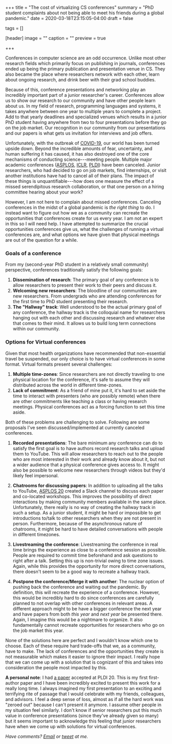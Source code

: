 +++
title = "The cost of virtualizing CS conferences"
summary = "PhD student complaints about not being able to meet his friends during a global pandemic."
date = 2020-03-18T23:15:05-04:00
draft = false

tags = []

[header]
image = ""
caption = ""
preview = true

+++

Conferences in computer science are an odd occurrence. Unlike most other
research fields which primarily focus on publishing in journals, conferences
ended up being the primary publication and presentation venue in CS. They also
became the place where researchers network with each other,
learn about ongoing research, and drink beer with their grad school buddies.

Because of this, conference presentations and networking play an incredibly
important part of a junior researcher's career. Conferences allow us to show
our research to our community and have other people learn about us. In my field
of research, programming languages and systems, it takes anywhere between one
year to multiple years to complete a project. Add to that yearly deadlines and
specialized venues which results in a junior PhD student having anywhere from
two to four presentations before they go on the job market. Our recognition in
our community from our presentations and our papers is what gets us invitation
for interviews and job offers.

Unfortunately, with the outbreak of [COVID-19][covid], our world has been turned
upside down. Beyond the incredible amounts of fear, uncertainty, and human
suffering it has caused, it has also destroyed one of the core mechanisms of
conducting science---meeting people. Multiple major academic conferences
([ASPLOS][asplos-cancel], [ICLR][iclr-cancel], [PLDI][pldi-cancel]) have been canceled. Junior researchers, who had
decided to go on job markets, find internships, or visit another institutions
have had to cancel all of their plans. The impact of these things is
unquantifiable---how does one measure the effect of a missed serendipitous
research collaboration, or that one person on a hiring committee hearing about
your work?

However, I am not here to complain about missed conferences. Canceling
conferences in the midst of a global pandemic is *the right thing* to do.
I instead want to figure out how we as a community can recreate the
opportunities that conferences create for us every year. I am not an expert in
this so I will need help. I have attempted to summarize the crucial
opportunities conferences give us, what the challenges of running a virtual
conferences are, and what options we have given that physical meetings are out
of the question for a while.

### Goals of a conference

From my (second-year PhD student in a relatively small community) perspective,
conferences traditionally satisfy the following goals:

1. **Dissemination of research**: The primary goal of any conference is to allow
  researchers to present their work to their peers and discuss it.
2. **Welcoming new researchers**: The bloodline of our communities are new
  researchers. From undergrads who are attending conferences for the first
  time to PhD student presenting their research.
3. **The "Hallway" track**: Well understood to be the actual primary goal of
  any conference, the hallway track is the colloquial name for researchers
  hanging out with each other and discussing research and whatever else that
  comes to their mind. It allows us to build long term connections within our
  community.

### Options for Virtual conferences

Given that most health organizations have recommended that non-essential
travel be suspended, our only choice is to have virtual conferences in some
format. Virtual formats present several challenges:

1. **Multiple time-zones**: Since researchers are not directly traveling to
   one physical location for the conference, it's safe to assume they will
   distributed across the world in different time-zones.
2. **Lack of commitment**: As a friend of mine put it, it's hard to set aside
   the time to interact with presenters (who are possibly remote) when there
   are other commitments like teaching a class or having research meetings.
   Physical conferences act as a forcing function to set this time aside.

Both of these problems are challenging to solve. Following are some proposals
I've seen discussed/implemented at currently canceled conferences.

1. **Recorded presentations**: The bare minimum any conference can do to
   satisfy the first goal is to have authors record research talks and upload
   them to YouTube. This will allow researchers to reach out to the people who
   are most interested in their work and already know about it, but not a wider
   audience that a physical conference gives access to. It might also be
   possible to welcome new researchers through videos but they'd likely feel
   impersonal.

2. **Chatrooms for discussing papers**: In addition to uploading all the talks
   to YouTube, [ASPLOS 20][asplos-cancel] created a Slack channel to discuss
   each paper and co-located workshops. This improves the possibility of direct
   interactions by making community members available in the same place.
   Unfortunately, there really is no way of creating the hallway track in such
   a setup. As a junior student, it might be hard or impossible to get
   introductions to/talk to other researchers when they are not present in
   person. Furthermore, because of the asynchronous nature of chatrooms, it
   might be hard to have detailed conversations with people in different
   timezones.

3. **Livestreaming the conference**: Livestreaming the conference in real time
   brings the experience as close to a conference session as possible. People
   are required to commit time beforehand and ask questions to right after
   a talk. Setting this up is non-trivial owing to time zone issues. Again,
   while this provides the opportunity for more direct conversations, there
   doesn't seem to be a good way to recreate a hallway track.

4. **Postpone the conference/Merge it with another**: The nuclear option of
   pushing back the conference and waiting out the pandemic. By definition,
   this will recreate the experience of a conference. However, this would be
   incredibly hard to do since conferences are carefully planned to not overlap
   with other conferences in relevant areas. A different approach might to be
   have a bigger conference the next year and have papers from both *this year*
   and *next year* be presented there. Again, I imagine this would be a
   nightmare to organize. It also fundamentally cannot recreate opportunities
   for researchers who go on the job market this year.

None of the solutions here are perfect and I wouldn't know which one to choose.
Each of these require hard trade-offs that we, as a community, have to make.
The lack of conferences and the opportunities they create is not measurable
which makes it easier to ignore their impact. I really hope that we can
come up with a solution that is cognizant of this and takes into consideration
the people most impacted by this.

**A personal note**: I had [a paper][dahlia] accepted at PLDI 20. This
is my first first-author paper and I have been incredibly excited to present
this work for a really long time. I always imagined my first presentation
to an exciting and terrifying rite of passage that I would celebrate with
my friends, colleagues, and advisors. I feel a deep sense of loss, almost
as if all the hard work was "zeroed out" because I can't present it anymore.
I assume other people in my situation feel similarly. I don't know if senior
researchers put this much value in conference presentations (since they've
already given so many) but it seems important to acknowledge this feeling that
junior researchers have when we come up with solutions for virtual conferences.

[covid]: https://en.wikipedia.org/wiki/Coronavirus_disease_2019
[asplos-cancel]: https://asplos-conference.org/
[pldi-cancel]: https://twitter.com/PLDI/status/1240401711124090883
[iclr-cancel]: https://iclr.cc/Conferences/2020/virtual
[dahlia]: https://capra.cs.cornell.edu/dahlia

_Have comments? [Email](mailto:rachit.nigam12@gmail.com) or [tweet](https://twitter.com/notypes) at me._
